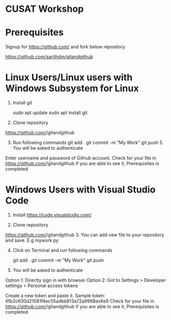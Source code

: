 # CUSAT Workshop
# Prerequisites

Signup for https://github.com/ and fork below repository 

https://github.com/sarithdm/gitandgithub 

# Linux Users/Linux users with Windows Subsystem for Linux 
1. Install git

   sudo apt update
   sudo apt install git

2.  Clone repository

https://github.com/<Your-Github-Username>/gitandgithub

3. Run following commands
    git add .                                                                                                                                                               git commit -m "My Work"                                                                                                                                                 git push                                                                                                                                                                                                                                                                                                                                     5. You will be asked to authenticate     

Enter username and password of Github account.
Check for your file in https://github.com/<Your-Github-Username>/gitandgithub                                                                                           If you are able to see it, Prerequisites is completed     



# Windows Users with Visual Studio Code

1. Install https://code.visualstudio.com/ 

2.  Clone repository

https://github.com/<Your-Github-Username>/gitandgithub                                                                                                                                                                                                                                                                                          3. You can add new file to your repository and save. E.g mywork.py

4. Click on Terminal and run following commands

   git add .
   git commit -m "My Work" 
   git push

5. You will be asked to authenticate

Option 1: Directly sign in with browser
Option 2: Got to Settings > Developer settings > Personal access tokens

Create a new token and paste it. Sample token: 6fb2c630d21081f4ec55adbb813a72a9968ex6e9
Check for your file in https://github.com/<Your-Github-Username>/gitandgithub 
If you are able to see it, Prerequisites is completed 
